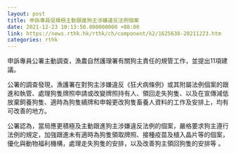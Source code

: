 ```yaml
---
layout: post
title: 申訴專員促積極主動跟進狗主涉嫌違反法例個案
date: 2021-12-23 10:13:50.000000000 +08:00
link: https://news.rthk.hk/rthk/ch/component/k2/1625638-20211223.htm
categories: rthk
---
```


申訴專員公署主動調查，漁農自然護理署有關狗主責任的規管工作，並提出11項建議。 

公署的調查發現，漁護署在對狗主涉嫌違反《狂犬病條例》或其附屬法例個案的跟進和執管、處理狗隻牌照申請或改變牌照持有人、領回走失狗隻、以及在宣傳減低放棄飼養狗隻、適時為狗隻續牌和申報更改狗隻畜養人資料的工作及安排上，均有可改善的地方。 

公署認為，當局應更積極及主動跟進狗主涉嫌違反法例的個案，嚴格要求狗主遵行法例的規定，加強跟進未有適時為狗隻領取牌照、接種疫苗及植入晶片等的個案，優化與動物福利機構，處理走失狗隻的安排，以及改善狗主領回狗隻的安排等 。
